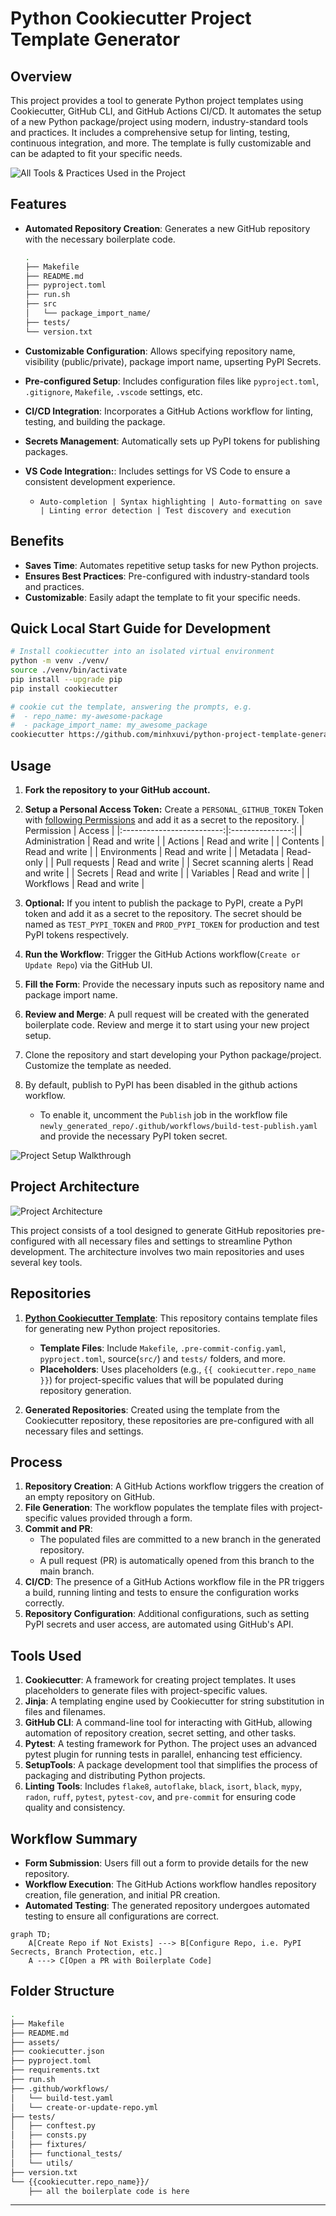 # Python Cookiecutter Project Template Generator

## Overview

This project provides a tool to generate Python project templates using Cookiecutter, GitHub CLI, and GitHub Actions CI/CD. It automates the setup of a new Python package/project using modern, industry-standard tools and practices. It includes a comprehensive setup for linting, testing, continuous integration, and more. The template is fully customizable and can be adapted to fit your specific needs.

<img src='assets/all-tools-images.png' title='All Tools & Practices Used in the Project'>

## Features

- **Automated Repository Creation**: Generates a new GitHub repository with the necessary boilerplate code.

    ```bash
    .
    ├── Makefile
    ├── README.md
    ├── pyproject.toml
    ├── run.sh
    ├── src
    │   └── package_import_name/
    ├── tests/
    └── version.txt
    ```

- **Customizable Configuration**: Allows specifying repository name, visibility (public/private), package import name, upserting PyPI Secrets.
- **Pre-configured Setup**: Includes configuration files like `pyproject.toml`, `.gitignore`, `Makefile`, `.vscode` settings, etc.
- **CI/CD Integration**: Incorporates a GitHub Actions workflow for linting, testing, and building the package.
- **Secrets Management**: Automatically sets up PyPI tokens for publishing packages.
- **VS Code Integration:**: Includes settings for VS Code to ensure a consistent development experience.
    - `Auto-completion | Syntax highlighting | Auto-formatting on save | Linting error detection | Test discovery and execution`


## Benefits

- **Saves Time**: Automates repetitive setup tasks for new Python projects.
- **Ensures Best Practices**: Pre-configured with industry-standard tools and practices.
- **Customizable**: Easily adapt the template to fit your specific needs.


## Quick Local Start Guide for Development

```bash
# Install cookiecutter into an isolated virtual environment
python -m venv ./venv/
source ./venv/bin/activate
pip install --upgrade pip
pip install cookiecutter

# cookie cut the template, answering the prompts, e.g.
#  - repo_name: my-awesome-package
#  - package_import_name: my_awesome_package
cookiecutter https://github.com/minhxuvi/python-project-template-generator
```


## Usage

1. **Fork the repository to your GitHub account.**
2. **Setup a Personal Access Token:** Create a `PERSONAL_GITHUB_TOKEN` Token with [following Permissions](./assets/gh-token-permission-defined.png) and add it as a secret to the repository.
    | Permission                | Access          |
    |:-------------------------:|:---------------:|
    | Administration            | Read and write  |
    | Actions                   | Read and write  |
    | Contents                  | Read and write  |
    | Environments              | Read and write  |
    | Metadata                  | Read-only       |
    | Pull requests             | Read and write  |
    | Secret scanning alerts    | Read and write  |
    | Secrets                   | Read and write  |
    | Variables                 | Read and write  |
    | Workflows                 | Read and write  |

3. **Optional:** If you intent to publish the package to PyPI, create a PyPI token and add it as a secret to the repository. The secret should be named as `TEST_PYPI_TOKEN` and `PROD_PYPI_TOKEN` for production and test PyPI tokens respectively.
4. **Run the Workflow**: Trigger the GitHub Actions workflow(`Create or Update Repo`) via the GitHub UI.
5. **Fill the Form**: Provide the necessary inputs such as repository name and package import name.
6. **Review and Merge**: A pull request will be created with the generated boilerplate code. Review and merge it to start using your new project setup.
7. Clone the repository and start developing your Python package/project. Customize the template as needed.
8. By default, publish to PyPI has been disabled in the github actions workflow.
   - To enable it, uncomment the `Publish` job in the workflow file `newly_generated_repo/.github/workflows/build-test-publish.yaml` and provide the necessary PyPI token secret.


![Project Setup Walkthrough](./assets/project-walkthrough.png)


## Project Architecture

![Project Architecture](./assets/project-architecture.png)


This project consists of a tool designed to generate GitHub repositories pre-configured with all necessary files and settings to streamline Python development. The architecture involves two main repositories and uses several key tools.

## Repositories

1. [**Python Cookiecutter Template**](https://github.com/minhxuvi/python-project-template-generator): This repository contains template files for generating new Python project repositories.
   - **Template Files**: Include `Makefile`, `.pre-commit-config.yaml`, `pyproject.toml`, source(`src/`) and `tests/` folders, and more.
   - **Placeholders**: Uses placeholders (e.g., `{{ cookiecutter.repo_name }}`) for project-specific values that will be populated during repository generation.

2. **Generated Repositories**: Created using the template from the Cookiecutter repository, these repositories are pre-configured with all necessary files and settings.

## Process

1. **Repository Creation**: A GitHub Actions workflow triggers the creation of an empty repository on GitHub.
2. **File Generation**: The workflow populates the template files with project-specific values provided through a form.
3. **Commit and PR**:
   - The populated files are committed to a new branch in the generated repository.
   - A pull request (PR) is automatically opened from this branch to the main branch.
4. **CI/CD**: The presence of a GitHub Actions workflow file in the PR triggers a build, running linting and tests to ensure the configuration works correctly.
5. **Repository Configuration**: Additional configurations, such as setting PyPI secrets and user access, are automated using GitHub's API.

## Tools Used

1. **Cookiecutter**: A framework for creating project templates. It uses placeholders to generate files with project-specific values.
2. **Jinja**: A templating engine used by Cookiecutter for string substitution in files and filenames.
3. **GitHub CLI**: A command-line tool for interacting with GitHub, allowing automation of repository creation, secret setting, and other tasks.
4. **Pytest**: A testing framework for Python. The project uses an advanced pytest plugin for running tests in parallel, enhancing test efficiency.
5. **SetupTools**: A package development tool that simplifies the process of packaging and distributing Python projects.
6. **Linting Tools**: Includes `flake8`, `autoflake`,  `black`, `isort`, `black`, `mypy`, `radon`, `ruff`, `pytest`, `pytest-cov`, and `pre-commit` for ensuring code quality and consistency.

## Workflow Summary

- **Form Submission**: Users fill out a form to provide details for the new repository.
- **Workflow Execution**: The GitHub Actions workflow handles repository creation, file generation, and initial PR creation.
- **Automated Testing**: The generated repository undergoes automated testing to ensure all configurations are correct.


```mermaid
graph TD;
    A[Create Repo if Not Exists] ---> B[Configure Repo, i.e. PyPI Secrects, Branch Protection, etc.]
    A ---> C[Open a PR with Boilerplate Code]
```

## Folder Structure

```bash
.
├── Makefile
├── README.md
├── assets/
├── cookiecutter.json
├── pyproject.toml
├── requirements.txt
├── run.sh
├── .github/workflows/
│   └── build-test.yaml
│   └── create-or-update-repo.yml
├── tests/
│   ├── conftest.py
│   ├── consts.py
│   ├── fixtures/
│   ├── functional_tests/
│   └── utils/
├── version.txt
└── {{cookiecutter.repo_name}}/
    ├── all the boilerplate code is here
```

* **
